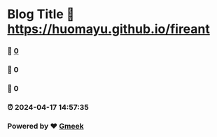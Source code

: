 # Blog Title :link: https://huomayu.github.io/fireant 
### :page_facing_up: [0](https://huomayu.github.io/fireant/tag.html) 
### :speech_balloon: 0 
### :hibiscus: 0 
### :alarm_clock: 2024-04-17 14:57:35 
### Powered by :heart: [Gmeek](https://github.com/Meekdai/Gmeek)
